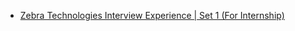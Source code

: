  - [Zebra Technologies Interview Experience | Set 1 (For Internship)](https://www.geeksforgeeks.org/zebra-technologies-interview-experience-set-1for-internship/)